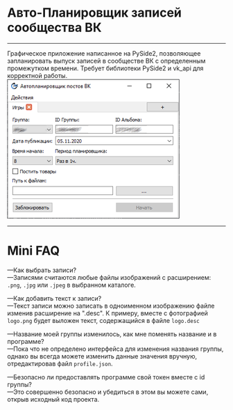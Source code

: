 # Авто-Планировщик записей сообщества ВК
***
Графическое приложение написанное на PySide2, позволяющее запланировать выпуск записей в сообществе ВК с определенным промежутком времени.
Требует библиотеки PySide2 и vk_api для корректной работы.
![Preview](preview.png) <br>
***
# Mini FAQ
—Как выбрать записи?<br>
—Записями считаются любые файлы изображений с расширением: `.png`, `.jpg` или `.jpeg` в выбранном каталоге.

—Как добавить текст к записи?<br>
—Текст записи можно записать в одноименном изображению файле изменив расширение на ".desc". К примеру, вместе с фотографией `logo.png` будет выложен текст, содержащийся в файле `logo.desc`

—Название моей группы изменилось, как мне поменять название и в программе?<br>
—Пока что не определено интерфейса для изменения названия группы, однако вы всегда можете изменить данные значения вручную, отредактировав файл `profile.json`.

—Безопасно ли предоставлять программе свой токен вместе с id группы?<br>
—Это совершенно безопасно и убедиться в этом вы можете сами, открыв исходный код проекта.
